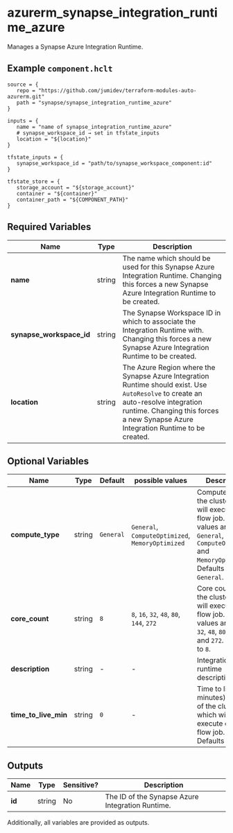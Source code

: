 # azurerm_synapse_integration_runtime_azure

Manages a Synapse Azure Integration Runtime.

## Example `component.hclt`

```hcl
source = {
   repo = "https://github.com/jumidev/terraform-modules-auto-azurerm.git" 
   path = "synapse/synapse_integration_runtime_azure" 
}

inputs = {
   name = "name of synapse_integration_runtime_azure" 
   # synapse_workspace_id → set in tfstate_inputs
   location = "${location}" 
}

tfstate_inputs = {
   synapse_workspace_id = "path/to/synapse_workspace_component:id" 
}

tfstate_store = {
   storage_account = "${storage_account}" 
   container = "${container}" 
   container_path = "${COMPONENT_PATH}" 
}

```

## Required Variables

| Name | Type |  Description |
| ---- | --------- |  ----------- |
| **name** | string |  The name which should be used for this Synapse Azure Integration Runtime. Changing this forces a new Synapse Azure Integration Runtime to be created. | 
| **synapse_workspace_id** | string |  The Synapse Workspace ID in which to associate the Integration Runtime with. Changing this forces a new Synapse Azure Integration Runtime to be created. | 
| **location** | string |  The Azure Region where the Synapse Azure Integration Runtime should exist. Use `AutoResolve` to create an auto-resolve integration runtime. Changing this forces a new Synapse Azure Integration Runtime to be created. | 

## Optional Variables

| Name | Type |  Default  |  possible values |  Description |
| ---- | --------- |  ----------- | ----------- | ----------- |
| **compute_type** | string |  `General`  |  `General`, `ComputeOptimized`, `MemoryOptimized`  |  Compute type of the cluster which will execute data flow job. Valid values are `General`, `ComputeOptimized` and `MemoryOptimized`. Defaults to `General`. | 
| **core_count** | string |  `8`  |  `8`, `16`, `32`, `48`, `80`, `144`, `272`  |  Core count of the cluster which will execute data flow job. Valid values are `8`, `16`, `32`, `48`, `80`, `144` and `272`. Defaults to `8`. | 
| **description** | string |  -  |  -  |  Integration runtime description. | 
| **time_to_live_min** | string |  `0`  |  -  |  Time to live (in minutes) setting of the cluster which will execute data flow job. Defaults to `0`. | 



## Outputs

| Name | Type | Sensitive? | Description |
| ---- | ---- | --------- | --------- |
| **id** | string | No  | The ID of the Synapse Azure Integration Runtime. | 

Additionally, all variables are provided as outputs.
